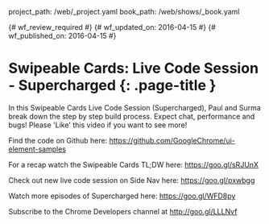 project_path: /web/_project.yaml
book_path: /web/shows/_book.yaml

{# wf_review_required #}
{# wf_updated_on: 2016-04-15 #}
{# wf_published_on: 2016-04-15 #}

# Swipeable Cards: Live Code Session - Supercharged {: .page-title }

In this Swipeable Cards Live Code Session (Supercharged), Paul and Surma break down the step by step build process. Expect chat, performance and bugs! Please 'Like' this video if you want to see more!

Find the code on Github here: https://github.com/GoogleChrome/ui-element-samples

For a recap watch the Swipeable Cards TL;DW here: https://goo.gl/sRJUnX

Check out new live code session on Side Nav here: https://goo.gl/pxwbgg

Watch more episodes of Supercharged here: https://goo.gl/WFD8py

Subscribe to the Chrome Developers channel at http://goo.gl/LLLNvf
